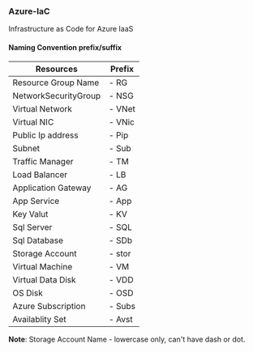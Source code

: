 ### Azure-IaC
Infrastructure as Code for Azure IaaS

#### Naming Convention prefix/suffix
|Resources             |Prefix |
|----------------------|-------|
| Resource Group Name  |- RG   |
| NetworkSecurityGroup |- NSG  |
| Virtual Network      |- VNet |
| Virtual NIC          |- VNic |
| Public Ip address    |- Pip  |
| Subnet               |- Sub  |
| Traffic Manager      |- TM   |
| Load Balancer        |- LB   |
| Application Gateway  |- AG   |
| App Service          |- App  |
| Key Valut            |- KV   |
| Sql Server           |- SQL  |
| Sql Database         |- SDb  |
| Storage Account      |- stor |
| Virtual Machine      |- VM   |
| Virtual Data Disk    |- VDD  |
| OS Disk              |- OSD  |
| Azure Subscription   |- Subs |
| Availablity Set      |- Avst |

**Note**: Storage Account Name - lowercase only, can't have dash or dot.                                         